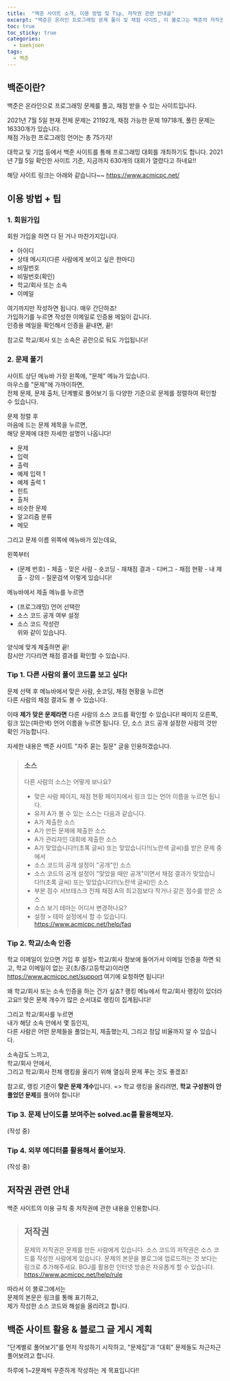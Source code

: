 ```yaml
---
title:  "백준 사이트 소개, 이용 방법 및 Tip, 저작권 관련 안내글"
excerpt: "백준은 온라인 프로그래밍 문제 풀이 및 채점 사이트, 이 블로그는 백준의 저작권 관련 공지를 준수합니다."
toc: true
toc_sticky: true
categories:
  - baekjoon
tags:
  - 백준
---
```


## 백준이란?

 백준은 온라인으로 프로그래밍 문제를 풀고, 채점 받을 수 있는 사이트입니다.  
 
 2021년 7월 5일 현재 전체 문제는 21192개, 채점 가능한 문제 19718개, 풀린 문제는 16330개가 있습니다.  
채점 가능한 프로그래밍 언어는 총 75가지!  

 대학교 및 기업 등에서 백준 사이트를 통해 프로그래밍 대회를 개최하기도 합니다.
2021년 7월 5일 확인한 사이트 기준, 지금까지 630개의 대회가 열렸다고 하네요!!

 해당 사이트 링크는 아래와 같습니다~~
<https://www.acmicpc.net/>



## 이용 방법 + 팁

### 1. 회원가입  

 회원 가입을 하면 다 된 거나 마찬가지입니다.  

- 아이디  
- 상태 메시지(다른 사람에게 보이고 싶은 한마디)  
- 비밀번호  
- 비밀번호(확인)  
- 학교/회사 또는 소속  
- 이메일   

 여기까지만 작성하면 됩니다. 매우 간단하죠!    
가입하기를 누르면 작성한 이메일로 인증용 메일이 갑니다.  
인증용 메일을 확인해서 인증을 끝내면, 끝!  

참고로 학교/회사 또는 소속은 공란으로 둬도 가입됩니다!  



### 2. 문제 풀기

 사이트 상단 메뉴바 가장 왼쪽에, "문제" 메뉴가 있습니다.  
마우스를 "문제"에 가까이하면,  
전체 문제, 문제 출처, 단계별로 풀어보기 등 다양한 기준으로 문제를 정렬하여 확인할 수 있습니다.  

 문제 정렬 후  
마음에 드는 문제 제목을 누르면,  
해당 문제에 대한 자세한 설명이 나옵니다!   
- 문제  
- 입력  
- 출력  
- 예제 입력 1  
- 예제 출력 1  
- 힌트  
- 출처  
- 비슷한 문제  
- 알고리즘 분류  
- 메모   


 그리고 문제 이름 위쪽에 메뉴바가 있는데요,  
 
왼쪽부터 
- (문제 번호) - 제출 - 맞은 사람 - 숏코딩 - 재채점 결과 - 디버그 - 채점 현황 - 내 제출 - 강의 - 질문검색
이렇게 있습니다!


 메뉴바에서 제출 메뉴를 누르면  
- (프로그래밍) 언어 선택란 
- 소스 코드 공개 여부 설정   
- 소스 코드 작성란  
위와 같이 있습니다.  

양식에 맞게 제출하면 끝!  
잠시만 기다리면 채점 결과를 확인할 수 있습니다.



### Tip 1. 다른 사람의 풀이 코드를 보고 싶다!

 문제 선택 후 메뉴바에서 맞은 사람, 숏코딩, 채점 현황을 누르면  
다른 사람의 채점 결과도 볼 수 있습니다.

 이때 **제가 맞은 문제라면** 다른 사람의 소스 코드를 확인할 수 있습니다!
페이지 오른쪽, 링크 있는(파란색) 언어 이름을 누르면 됩니다.
단, 소스 코드 공개 설정한 사람의 것만 확인 가능합니다.



자세한 내용은 백준 사이트 "자주 묻는 질문" 글을 인용하겠습니다.

> ### 소스
> 다른 사람의 소스는 어떻게 보나요?
> - 맞은 사람 페이지, 채점 현황 페이지에서 링크 있는 언어 이름을 누르면 됩니다.
> - 유저 A가 볼 수 있는 소스는 다음과 같습니다.
>  - A가 제출한 소스
>  - A가 만든 문제에 제출한 소스
>  - A가 관리자인 대회에 제출한 소스
>  - A가 맞았습니다!!(초록 글씨) 또는 맞았습니다!!(노란색 글씨)를 받은 문제 중에서
>   - 소스 코드의 공개 설정이 "공개"인 소스
>   - 소스 코드의 공개 설정이 "맞았을 때만 공개"이면서 채점 결과가 맞았습니다!!(초록 글씨) 또는 맞았습니다!!(노란색 글씨)인 소스
>    - 부분 점수 서브태스크 전체 채점 A의 최고점보다 작거나 같은 점수를 받은 소스
> - 소스 보기 테마는 어디서 변경하나요?
>  - 설정 > 테마 설정에서 할 수 있습니다.
<https://www.acmicpc.net/help/faq>



### Tip 2. 학교/소속 인증

 학교 이메일이 있으면 가입 후 설정> 학교/회사 정보에 들어가서 이메일 인증을 하면 되고,
학교 이메일이 없는 곳(초/중/고등학교)이라면 <https://www.acmicpc.net/support> 여기에 요청하면 됩니다!

 왜 학교/회사 또는 소속 인증을 하는 건가 싶죠?
랭킹 메뉴에서 학교/회사 랭킹이 있더라고요!!
맞은 문제 개수가 많은 순서대로 랭킹이 집계됩니다!

 그리고 학교/회사를 누르면  
내가 해당 소속 안에서 몇 등인지,  
다른 사람은 어떤 문제들을 풀었는지, 제출했는지, 그리고 정답 비율까지 알 수 있습니다.  

소속감도 느끼고,  
학교/회사 안에서,  
그리고 학교/회사 전체 랭킹을 올리기 위해 열심히 문제 푸는 것도 좋겠죠!

참고로, 랭킹 기준이 **맞은 문제 개수**입니다. 
=> 학교 랭킹을 올리려면, **학교 구성원이 안 풀었던 문제**를 풀어야 합니다!



### Tip 3. 문제 난이도를 보여주는 solved.ac를 활용해보자.
(작성 중)


### Tip 4. 외부 에디터를 활용해서 풀어보자.
(작성 중)




## 저작권 관련 안내

 백준 사이트의 이용 규칙 중 저작권에 관한 내용을 인용합니다.


> ## 저작권
> 문제의 저작권은 문제를 만든 사람에게 있습니다.
> 소스 코드의 저작권은 소스 코드를 작성한 사람에게 있습니다.
> 문제의 본문을 블로그에 업로드하는 것 보다는 링크로 추가해주세요.
> BOJ를 활용한 인터넷 방송은 자유롭게 할 수 있습니다.
<https://www.acmicpc.net/help/rule>

따라서 이 블로그에서는  
문제의 본문은 링크를 통해 표기하고,  
제가 작성한 소스 코드와 해설을 올리려고 합니다.  



## 백준 사이트 활용 & 블로그 글 게시 계획

 "단계별로 풀어보기"를 먼저 작성하기 시작하고,
"문제집"과 "대회" 문제들도 차근차근 풀어보려고 합니다.

하루에 1~2문제씩 꾸준하게 작성하는 게 목표입니다!!



